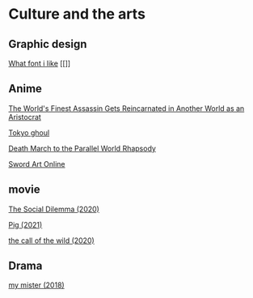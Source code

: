 # Culture and the arts

## Graphic design 

[What font i like](What%20font%20i%20like.md)
[[]]

## Anime

[The World's Finest Assassin Gets Reincarnated in Another World as an Aristocrat](The%20World's%20Finest%20Assassin%20Gets%20Reincarnated%20in%20Another%20World%20as%20an%20Aristocrat.md)

[Tokyo ghoul](Tokyo%20ghoul.md)

[Death March to the Parallel World Rhapsody](Death%20March%20to%20the%20Parallel%20World%20Rhapsody.md)

[Sword Art Online](Sword%20Art%20Online.md)

## movie

[The Social Dilemma (2020)](The%20Social%20Dilemma%20(2020).md)

[Pig (2021)](Pig%20(2021).md)

[the call of the wild (2020)](the%20call%20of%20the%20wild%20(2020).md)

## Drama

[my mister (2018)](my%20mister%20(2018).md)